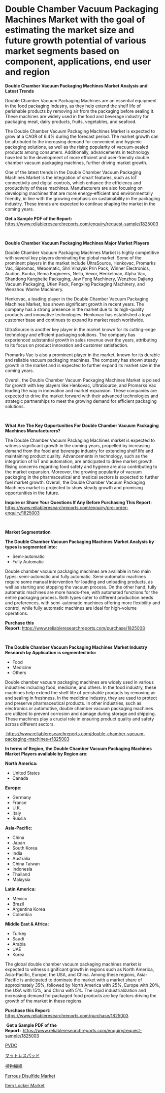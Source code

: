<p><h1>Double Chamber Vacuum Packaging Machines Market with the goal of estimating the market size and future growth potential of various market segments based on component, applications, end user and region</h1></p><p><strong>Double Chamber Vacuum Packaging Machines Market Analysis and Latest Trends</strong></p>
<p><p>Double Chamber Vacuum Packaging Machines are an essential equipment in the food packaging industry, as they help extend the shelf life of perishable products by removing air from the packaging before sealing it. These machines are widely used in the food and beverage industry for packaging meat, dairy products, fruits, vegetables, and seafood.</p><p>The Double Chamber Vacuum Packaging Machines Market is expected to grow at a CAGR of 6.4% during the forecast period. The market growth can be attributed to the increasing demand for convenient and hygienic packaging solutions, as well as the rising popularity of vacuum-sealed products among consumers. Additionally, advancements in technology have led to the development of more efficient and user-friendly double chamber vacuum packaging machines, further driving market growth.</p><p>One of the latest trends in the Double Chamber Vacuum Packaging Machines Market is the integration of smart features, such as IoT connectivity and digital controls, which enhance the efficiency and productivity of these machines. Manufacturers are also focusing on developing machines that are more energy-efficient and environmentally friendly, in line with the growing emphasis on sustainability in the packaging industry. These trends are expected to continue shaping the market in the coming years.</p></p>
<p><strong>Get a Sample PDF of the Report:&nbsp;</strong> <a href="https://www.reliableresearchreports.com/enquiry/request-sample/1825003">https://www.reliableresearchreports.com/enquiry/request-sample/1825003</a></p>
<p>&nbsp;</p>
<p><strong>Double Chamber Vacuum Packaging Machines Major Market Players</strong></p>
<p><p>Double Chamber Vacuum Packaging Machines Market is highly competitive with several key players dominating the global market. Some of the prominent players in the market include UltraSource, Henkovac, Promarks Vac, Sipromac, Webomatic, Shri Vinayak Prin Pack, Winner Electronics, Audion, Kunba, Rema Engineers, Nella, Vevor, Henkelman, Alpha Vac, Shandong Kangbeite Packaging, Jaw Feng Machinery, Wenzhou Dajiang Vacuum Packaging, Utien Pack, Fengxing Packaging Machinery, and Wenzhou Wanhe Machinery.</p><p>Henkovac, a leading player in the Double Chamber Vacuum Packaging Machines Market, has shown significant growth in recent years. The company has a strong presence in the market due to its high-quality products and innovative technologies. Henkovac has established a loyal customer base and continues to expand its market reach worldwide.</p><p>UltraSource is another key player in the market known for its cutting-edge technology and efficient packaging solutions. The company has experienced substantial growth in sales revenue over the years, attributing to its focus on product innovation and customer satisfaction.</p><p>Promarks Vac is also a prominent player in the market, known for its durable and reliable vacuum packaging machines. The company has shown steady growth in the market and is expected to further expand its market size in the coming years.</p><p>Overall, the Double Chamber Vacuum Packaging Machines Market is poised for growth with key players like Henkovac, UltraSource, and Promarks Vac leading the way in innovation and market expansion. These companies are expected to drive the market forward with their advanced technologies and strategic partnerships to meet the growing demand for efficient packaging solutions.</p></p>
<p>&nbsp;</p>
<p><strong>What Are The Key Opportunities For Double Chamber Vacuum Packaging Machines Manufacturers?</strong></p>
<p><p>The Double Chamber Vacuum Packaging Machines market is expected to witness significant growth in the coming years, propelled by increasing demand from the food and beverage industry for extending shelf life and maintaining product quality. Advancements in technology, such as the integration of IoT and automation, are anticipated to drive market growth. Rising concerns regarding food safety and hygiene are also contributing to the market expansion. Moreover, the growing popularity of vacuum packaging in the pharmaceutical and medical sectors is expected to further fuel market growth. Overall, the Double Chamber Vacuum Packaging Machines market is projected to show steady growth and promising opportunities in the future.</p></p>
<p><strong>Inquire or Share Your Questions If Any Before Purchasing This Report:</strong> <a href="https://www.reliableresearchreports.com/enquiry/pre-order-enquiry/1825003">https://www.reliableresearchreports.com/enquiry/pre-order-enquiry/1825003</a></p>
<p>&nbsp;</p>
<p><strong>Market Segmentation</strong></p>
<p><strong>The Double Chamber Vacuum Packaging Machines Market Analysis by types is segmented into:</strong></p>
<p><ul><li>Semi-automatic</li><li>Fully Automatic</li></ul></p>
<p><p>Double chamber vacuum packaging machines are available in two main types: semi-automatic and fully automatic. Semi-automatic machines require some manual intervention for loading and unloading products, as well as starting and stopping the vacuum process. On the other hand, fully automatic machines are more hands-free, with automated functions for the entire packaging process. Both types cater to different production needs and preferences, with semi-automatic machines offering more flexibility and control, while fully automatic machines are ideal for high-volume operations.</p></p>
<p><strong>Purchase this Report:&nbsp;</strong><a href="https://www.reliableresearchreports.com/purchase/1825003">https://www.reliableresearchreports.com/purchase/1825003</a></p>
<p>&nbsp;</p>
<p><strong>The Double Chamber Vacuum Packaging Machines Market Industry Research by Application is segmented into:</strong></p>
<p><ul><li>Food</li><li>Medicine</li><li>Others</li></ul></p>
<p><p>Double chamber vacuum packaging machines are widely used in various industries including food, medicine, and others. In the food industry, these machines help extend the shelf life of perishable products by removing air and sealing in freshness. In the medicine industry, they are used to protect and preserve pharmaceutical products. In other industries, such as electronics or automotive, double chamber vacuum packaging machines are utilized to prevent corrosion and damage during storage and shipping. These machines play a crucial role in ensuring product quality and safety across different sectors.</p></p>
<p><a href="https://www.reliableresearchreports.com/double-chamber-vacuum-packaging-machines-r1825003">&nbsp;https://www.reliableresearchreports.com/double-chamber-vacuum-packaging-machines-r1825003</a></p>
<p><strong>In terms of Region, the Double Chamber Vacuum Packaging Machines Market Players available by Region are:</strong></p>
<p>
    <p> <strong> North America: </strong>
        <ul>
            <li>United States</li>
            <li>Canada</li>
        </ul>
        </p> 
    <p> <strong> Europe: </strong>
        <ul>
            <li>Germany</li>
            <li>France</li>
            <li>U.K.</li>
            <li>Italy</li>
            <li>Russia</li>
        </ul>
        </p> 
    <p> <strong> Asia-Pacific: </strong>
        <ul>
            <li>China</li>
            <li>Japan</li>
            <li>South Korea</li>
            <li>India</li>
            <li>Australia</li>
            <li>China Taiwan</li>
            <li>Indonesia</li>
            <li>Thailand</li>
            <li>Malaysia</li>
        </ul>
        </p> 
    <p> <strong> Latin America: </strong>
        <ul>
            <li>Mexico</li>
            <li>Brazil</li>
            <li>Argentina Korea</li>
            <li>Colombia</li>
        </ul>
        </p> 
    <p> <strong> Middle East & Africa: </strong>
        <ul>
            <li>Turkey</li>
            <li>Saudi</li>
            <li>Arabia</li>
            <li>UAE</li>
            <li>Korea</li>
        </ul>
    </p>
    </p>
<p><p>The global double chamber vacuum packaging machines market is expected to witness significant growth in regions such as North America, Asia-Pacific, Europe, the USA, and China. Among these regions, Asia-Pacific is anticipated to dominate the market with a market share of approximately 35%, followed by North America with 25%, Europe with 20%, the USA with 15%, and China with 5%. The rapid industrialization and increasing demand for packaged food products are key factors driving the growth of the market in these regions.</p></p>
<p><strong>Purchase this Report: </strong><a href="https://www.reliableresearchreports.com/purchase/1825003">https://www.reliableresearchreports.com/purchase/1825003</a></p>
<p>&nbsp;<strong>Get a Sample PDF of the Report:&nbsp;&nbsp;</strong><a href="https://www.reliableresearchreports.com/enquiry/request-sample/1825003">https://www.reliableresearchreports.com/enquiry/request-sample/1825003</a></p>
<p><strong></strong></p>
<p><p><a href="https://github.com/ZacharyScthmitt4465/Market-Research-Report-List-1/blob/main/938201838422.md">PVDC</a></p><p><a href="https://github.com/vtbvgl20191192/Market-Research-Report-List-1/blob/main/408591341517.md">マットレスパッド</a></p><p><a href="https://github.com/laurenreichert/Market-Research-Report-List-1/blob/main/868077341518.md">植物繊維</a></p><p><a href="https://issuu.com/reportprime-2/docs/ferrous-disulfide-market-size-2030.pptx">Ferrous Disulfide Market</a></p><p><a href="https://github.com/myacatherineblakecaczo9vcsw/Market-Research-Report-List-2/blob/main/item-locker-market.md">Item Locker Market</a></p></p>